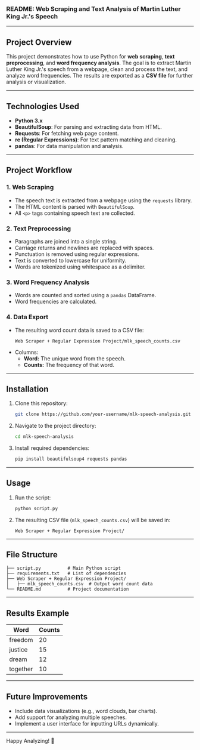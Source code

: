 ### **README: Web Scraping and Text Analysis of Martin Luther King Jr.'s Speech**

---

## **Project Overview**

This project demonstrates how to use Python for **web scraping**, **text preprocessing**, and **word frequency analysis**. The goal is to extract Martin Luther King Jr.'s speech from a webpage, clean and process the text, and analyze word frequencies. The results are exported as a **CSV file** for further analysis or visualization.

---

## **Technologies Used**

- **Python 3.x**
- **BeautifulSoup**: For parsing and extracting data from HTML.
- **Requests**: For fetching web page content.
- **re (Regular Expressions)**: For text pattern matching and cleaning.
- **pandas**: For data manipulation and analysis.

---

## **Project Workflow**

### **1. Web Scraping**
- The speech text is extracted from a webpage using the `requests` library.
- The HTML content is parsed with `BeautifulSoup`.
- All `<p>` tags containing speech text are collected.

### **2. Text Preprocessing**
- Paragraphs are joined into a single string.
- Carriage returns and newlines are replaced with spaces.
- Punctuation is removed using regular expressions.
- Text is converted to lowercase for uniformity.
- Words are tokenized using whitespace as a delimiter.

### **3. Word Frequency Analysis**
- Words are counted and sorted using a `pandas` DataFrame.
- Word frequencies are calculated.

### **4. Data Export**
- The resulting word count data is saved to a CSV file:
  ```
  Web Scraper + Regular Expression Project/mlk_speech_counts.csv
  ```
- Columns:
   - **Word:** The unique word from the speech.
   - **Counts:** The frequency of that word.

---

## **Installation**

1. Clone this repository:
   ```bash
   git clone https://github.com/your-username/mlk-speech-analysis.git
   ```
2. Navigate to the project directory:
   ```bash
   cd mlk-speech-analysis
   ```
3. Install required dependencies:
   ```bash
   pip install beautifulsoup4 requests pandas
   ```

---

## **Usage**

1. Run the script:
   ```bash
   python script.py
   ```
2. The resulting CSV file (`mlk_speech_counts.csv`) will be saved in:
   ```
   Web Scraper + Regular Expression Project/
   ```

---

## **File Structure**

```
├── script.py          # Main Python script
├── requirements.txt   # List of dependencies
├── Web Scraper + Regular Expression Project/
│   ├── mlk_speech_counts.csv  # Output word count data
└── README.md          # Project documentation
```

---

## **Results Example**

| Word       | Counts |
|------------|--------|
| freedom    | 20     |
| justice    | 15     |
| dream      | 12     |
| together   | 10     |

---

## **Future Improvements**
- Include data visualizations (e.g., word clouds, bar charts).
- Add support for analyzing multiple speeches.
- Implement a user interface for inputting URLs dynamically.

---


Happy Analyzing! 🚀
